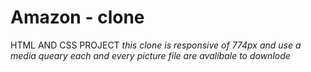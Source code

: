 # Amazon - clone
 HTML AND  CSS PROJECT
*this clone is responsive of 774px and use a media queary*
*each and every picture file are avalibale to downlode*
